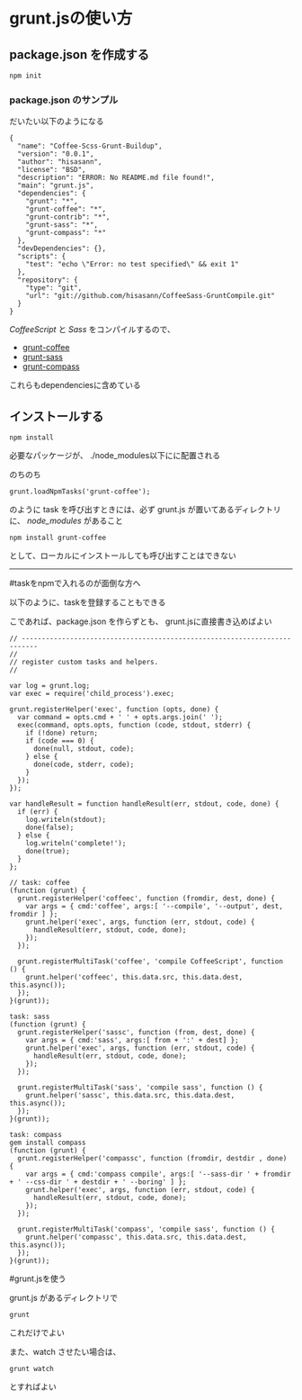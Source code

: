 # grunt.jsの使い方

## package.json を作成する

    npm init

### package.json のサンプル

だいたい以下のようになる

    {
      "name": "Coffee-Scss-Grunt-Buildup",
      "version": "0.0.1",
      "author": "hisasann",
      "license": "BSD",
      "description": "ERROR: No README.md file found!",
      "main": "grunt.js",
      "dependencies": {
        "grunt": "*",
        "grunt-coffee": "*",
        "grunt-contrib": "*",
        "grunt-sass": "*",
        "grunt-compass": "*"
      },
      "devDependencies": {},
      "scripts": {
        "test": "echo \"Error: no test specified\" && exit 1"
      },
      "repository": {
        "type": "git",
        "url": "git://github.com/hisasann/CoffeeSass-GruntCompile.git"
      }
    }

*CoffeeScript* と *Sass* をコンパイルするので、

* [grunt-coffee](https://github.com/avalade/grunt-coffee)
* [grunt-sass](https://github.com/sindresorhus/grunt-sass)
* [grunt-compass](https://github.com/kahlil/grunt-compass)

これらもdependenciesに含めている

## インストールする

    npm install

必要なパッケージが、 ./node_modules以下にに配置される

のちのち

    grunt.loadNpmTasks('grunt-coffee');

のように task を呼び出すときには、必ず grunt.js が置いてあるディレクトリに、 *node_modules* があること

    npm install grunt-coffee

として、ローカルにインストールしても呼び出すことはできない


---

#taskをnpmで入れるのが面倒な方へ

以下のように、taskを登録することもできる

こであれば、package.json を作らずとも、 grunt.jsに直接書き込めばよい

    // --------------------------------------------------------------------------
    //
    // register custom tasks and helpers.
    //

    var log = grunt.log;
    var exec = require('child_process').exec;

    grunt.registerHelper('exec', function (opts, done) {
      var command = opts.cmd + ' ' + opts.args.join(' ');
      exec(command, opts.opts, function (code, stdout, stderr) {
        if (!done) return;
        if (code === 0) {
          done(null, stdout, code);
        } else {
          done(code, stderr, code);
        }
      });
    });

    var handleResult = function handleResult(err, stdout, code, done) {
      if (err) {
        log.writeln(stdout);
        done(false);
      } else {
        log.writeln('complete!');
        done(true);
      }
    };

    // task: coffee
    (function (grunt) {
      grunt.registerHelper('coffeec', function (fromdir, dest, done) {
        var args = { cmd:'coffee', args:[ '--compile', '--output', dest, fromdir ] };
        grunt.helper('exec', args, function (err, stdout, code) {
          handleResult(err, stdout, code, done);
        });
      });

      grunt.registerMultiTask('coffee', 'compile CoffeeScript', function () {
        grunt.helper('coffeec', this.data.src, this.data.dest, this.async());
      });
    }(grunt));

    task: sass
    (function (grunt) {
      grunt.registerHelper('sassc', function (from, dest, done) {
        var args = { cmd:'sass', args:[ from + ':' + dest] };
        grunt.helper('exec', args, function (err, stdout, code) {
          handleResult(err, stdout, code, done);
        });
      });

      grunt.registerMultiTask('sass', 'compile sass', function () {
        grunt.helper('sassc', this.data.src, this.data.dest, this.async());
      });
    }(grunt));

    task: compass
    gem install compass
    (function (grunt) {
      grunt.registerHelper('compassc', function (fromdir, destdir , done) {
        var args = { cmd:'compass compile', args:[ '--sass-dir ' + fromdir + ' --css-dir ' + destdir + ' --boring' ] };
        grunt.helper('exec', args, function (err, stdout, code) {
          handleResult(err, stdout, code, done);
        });
      });

      grunt.registerMultiTask('compass', 'compile sass', function () {
        grunt.helper('compassc', this.data.src, this.data.dest, this.async());
      });
    }(grunt));

#grunt.jsを使う

grunt.js があるディレクトリで

    grunt

これだけでよい

また、watch させたい場合は、

    grunt watch

とすればよい
